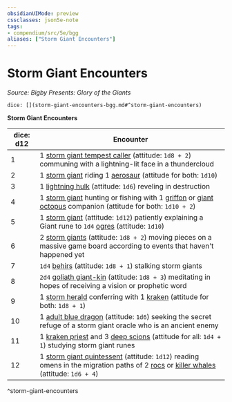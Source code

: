 ```yaml
---
obsidianUIMode: preview
cssclasses: json5e-note
tags:
- compendium/src/5e/bgg
aliases: ["Storm Giant Encounters"]
---
```

# Storm Giant Encounters
*Source: Bigby Presents: Glory of the Giants* 

`dice: [](storm-giant-encounters-bgg.md#^storm-giant-encounters)`

**Storm Giant Encounters**

| dice: d12 | Encounter |
|-----------|-----------|
| 1 | 1 [storm giant tempest caller](/compendium/bestiary/giant/storm-giant-tempest-caller-bgg.md) (attitude: `1d8 + 2`) communing with a lightning-lit face in a thundercloud |
| 2 | 1 [storm giant](/compendium/bestiary/giant/storm-giant.md) riding 1 [aerosaur](/compendium/bestiary/monstrosity/aerosaur-bgg.md) (attitude for both: `1d10`) |
| 3 | 1 [lightning hulk](/compendium/bestiary/elemental/lightning-hulk-bgg.md) (attitude: `1d6`) reveling in destruction |
| 4 | 1 [storm giant](/compendium/bestiary/giant/storm-giant.md) hunting or fishing with 1 [griffon](/compendium/bestiary/monstrosity/griffon.md) or [giant octopus](/compendium/bestiary/beast/giant-octopus.md) companion (attitude for both: `1d10 + 2`) |
| 5 | 1 [storm giant](/compendium/bestiary/giant/storm-giant.md) (attitude: `1d12`) patiently explaining a Giant rune to `1d4` [ogres](/compendium/bestiary/giant/ogre.md) (attitude: `1d10`) |
| 6 | 2 [storm giants](/compendium/bestiary/giant/storm-giant.md) (attitude: `1d8 + 2`) moving pieces on a massive game board according to events that haven't happened yet |
| 7 | `1d4` [behirs](/compendium/bestiary/monstrosity/behir.md) (attitude: `1d8 + 1`) stalking storm giants |
| 8 | `2d4` [goliath giant-kin](/compendium/bestiary/humanoid/goliath-giant-kin-bgg.md) (attitude: `1d8 + 3`) meditating in hopes of receiving a vision or prophetic word |
| 9 | 1 [storm herald](/compendium/bestiary/aberration/storm-herald-bgg.md) conferring with 1 [kraken](/compendium/bestiary/monstrosity/kraken.md) (attitude for both: `1d8 + 1`) |
| 10 | 1 [adult blue dragon](/compendium/bestiary/dragon/adult-blue-dragon.md) (attitude: `1d6`) seeking the secret refuge of a storm giant oracle who is an ancient enemy |
| 11 | 1 [kraken priest](/compendium/bestiary/monstrosity/kraken-priest-mpmm.md) and 3 [deep scions](/compendium/bestiary/monstrosity/deep-scion-mpmm.md) (attitude for all: `1d4 + 1`) studying storm giant runes |
| 12 | 1 [storm giant quintessent](/compendium/bestiary/giant/storm-giant-quintessent-mpmm.md) (attitude: `1d12`) reading omens in the migration paths of 2 [rocs](/compendium/bestiary/monstrosity/roc.md) or [killer whales](/compendium/bestiary/beast/killer-whale.md) (attitude: `1d6 + 4`) |
^storm-giant-encounters